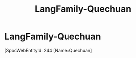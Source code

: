 ﻿---
title: "LangFamily-Quechuan"
type: LangFamily
tags: 
- Lang_Family
---

# LangFamily-Quechuan

[SpocWebEntityId: 244
[Name::Quechuan]

